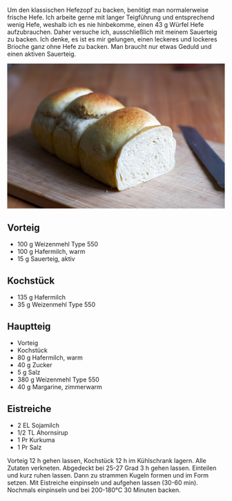 <!--
.. title: Brioche
.. slug: brioche
.. date: 2019-07-31 16:40:12 UTC+02:00
.. tags: sauerteig, brioche, hefezopf
.. category: gebaeck
.. link: 
.. description: 
.. type: text
-->

Um den klassischen Hefezopf zu backen, benötigt man normalerweise frische Hefe. Ich arbeite gerne mit langer Teigführung und entsprechend wenig Hefe, weshalb ich es nie hinbekomme, einen 43 g Würfel Hefe aufzubrauchen. Daher versuche ich, ausschließlich mit meinem Sauerteig zu backen. Ich denke, es ist es mir gelungen, einen leckeres und lockeres Brioche ganz ohne Hefe zu backen. Man braucht nur etwas Geduld und einen aktiven Sauerteig.

![Brioche](/images/brioche.jpg)

<!-- TEASER_END -->

## Vorteig

+ 100 g Weizenmehl Type 550
+ 100 g Hafermilch, warm
+ 15 g Sauerteig, aktiv

## Kochstück

+ 135 g Hafermilch
+ 35 g Weizenmehl Type 550

## Hauptteig

+ Vorteig
+ Kochstück
+ 80 g Hafermilch, warm
+ 40 g Zucker
+ 5 g Salz
+ 380 g Weizenmehl Type 550
+ 40 g Margarine, zimmerwarm

## Eistreiche

+ 2 EL Sojamilch
+ 1/2 TL Ahornsirup
+ 1 Pr Kurkuma
+ 1 Pr Salz

Vorteig 12 h gehen lassen, Kochstück 12 h im Kühlschrank lagern. Alle Zutaten verkneten. Abgedeckt bei 25-27 Grad 3 h gehen lassen. Einteilen und kurz ruhen lassen. Dann zu strammen Kugeln formen und im Form setzen. Mit Eistreiche einpinseln und aufgehen lassen (30-60 min). Nochmals einpinseln und bei 200-180°C 30 Minuten backen.

